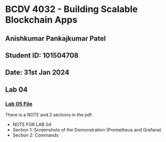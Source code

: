 # BCDV 4032 - Building Scalable Blockchain Apps

## Anishkumar Pankajkumar Patel

## Student ID: 101504708

## Date: 31st Jan 2024

## Lab 04

### [Lab 05 File](../Lab_05/Lab_05.pdf)

There is a NOTE and 2 sections in the pdf.

- NOTE FOR LAB 04
- Section 1: Screenshots of the Demonstration (Prometheus and Grafana)
- Section 2: Commands
